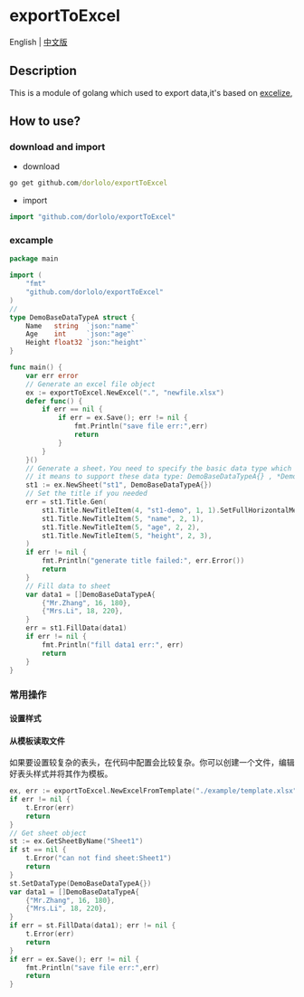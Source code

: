 # exportToExcel
English | [中文版](./README_CN.md)
## Description
This is a module of golang which used to export data,it's based on [excelize](github.com/xuri/excelize/v2),


## How to use?
###  download and import
- download
```cmd
go get github.com/dorlolo/exportToExcel
```
- import
```go
import "github.com/dorlolo/exportToExcel"
```

### excample
```go
package main

import (
	"fmt"
	"github.com/dorlolo/exportToExcel"
)
//
type DemoBaseDataTypeA struct {
	Name   string  `json:"name"`
	Age    int     `json:"age"`
	Height float32 `json:"height"`
}

func main() {
	var err error
	// Generate an excel file object
	ex := exportToExcel.NewExcel(".", "newfile.xlsx")
	defer func() {
		if err == nil {
			if err = ex.Save(); err != nil {
				fmt.Println("save file err:",err)
				return
			}
		}
	}()
	// Generate a sheet，You need to specify the basic data type which will to be stored.
	// it means to support these data type: DemoBaseDataTypeA{} , *DemoBaseDataTypeA{} , []DemoBaseDataTypeA and []*DemoBaseDataTypeA
	st1 := ex.NewSheet("st1", DemoBaseDataTypeA{})
    // Set the title if you needed
	err = st1.Title.Gen(
		st1.Title.NewTitleItem(4, "st1-demo", 1, 1).SetFullHorizontalMerge(),// You can use method like this to make headings span columns or rows
		st1.Title.NewTitleItem(5, "name", 2, 1),
		st1.Title.NewTitleItem(5, "age", 2, 2),
		st1.Title.NewTitleItem(5, "height", 2, 3),
	)
	if err != nil {
		fmt.Println("generate title failed:", err.Error())
		return
	}
	// Fill data to sheet
	var data1 = []DemoBaseDataTypeA{
		{"Mr.Zhang", 16, 180},
		{"Mrs.Li", 18, 220},
	}
	err = st1.FillData(data1)
	if err != nil {
		fmt.Println("fill data1 err:", err)
		return
	}
}
```

### 常用操作

#### 设置样式

#### 从模板读取文件
如果要设置较复杂的表头，在代码中配置会比较复杂。你可以创建一个文件，编辑好表头样式并将其作为模板。
```go
ex, err := exportToExcel.NewExcelFromTemplate("./example/template.xlsx", ".", "newfile.xlsx")
if err != nil {
    t.Error(err)
    return
}
// Get sheet object
st := ex.GetSheetByName("Sheet1")
if st == nil {
    t.Error("can not find sheet:Sheet1")
    return
}
st.SetDataType(DemoBaseDataTypeA{})
var data1 = []DemoBaseDataTypeA{
    {"Mr.Zhang", 16, 180},
    {"Mrs.Li", 18, 220},
}
if err = st.FillData(data1); err != nil {
    t.Error(err)
    return
}
if err = ex.Save(); err != nil {
    fmt.Println("save file err:",err)
    return
}
```